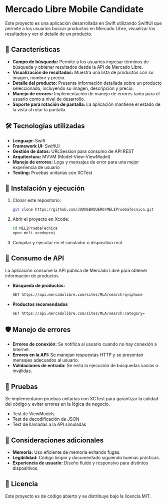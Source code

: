 
# Mercado Libre Mobile Candidate

Este proyecto es una aplicación desarrollada en Swift utilizando SwiftUI que permite a los usuarios buscar productos en Mercado Libre, visualizar los resultados y ver el detalle de un producto.

## 📱 Características
- **Campo de búsqueda:** Permite a los usuarios ingresar términos de búsqueda y obtener resultados desde la API de Mercado Libre.
- **Visualización de resultados:** Muestra una lista de productos con su imagen, nombre y precio.
- **Detalle del producto:** Presenta información detallada sobre un producto seleccionado, incluyendo su imagen, descripción y precio.
- **Manejo de errores:** Implementación de manejo de errores tanto para el usuario como a nivel de desarrollo.
- **Soporte para rotación de pantalla:** La aplicación mantiene el estado de la vista al rotar la pantalla.

## 🛠 Tecnologías utilizadas
- **Lenguaje:** Swift
- **Framework UI:** SwiftUI
- **Gestión de datos:** URLSession para consumo de API REST
- **Arquitectura:** MVVM (Model-View-ViewModel)
- **Manejo de errores:** Logs y mensajes de error para una mejor experiencia de usuario
- **Testing:** Pruebas unitarias con XCTest

## 🔧 Instalación y ejecución
1. Clonar este repositorio:
   ```sh
   git clone https://github.com/JUANSBAQUERO/MELIPruebaTecnica.git
   ```
2. Abrir el proyecto en Xcode:
   ```sh
   cd MELIPruebaTecnica
   open meli.xcodeproj
   ```
3. Compilar y ejecutar en el simulador o dispositivo real.

## 📡 Consumo de API
La aplicación consume la API pública de Mercado Libre para obtener información de productos.
- **Búsqueda de productos:**
  ```sh
  GET https://api.mercadolibre.com/sites/MLA/search?q=iphone
  ```
- **Productos recomendados**
  ```sh
  GET https://api.mercadolibre.com/sites/MLA/search?category=
  ```

## 🛡️ Manejo de errores
- **Errores de conexión:** Se notifica al usuario cuando no hay conexión a Internet.
- **Errores en la API:** Se manejan respuestas HTTP y se presentan mensajes adecuados al usuario.
- **Validaciones de entrada:** Se evita la ejecución de búsquedas vacías o inválidas.

## 🧪 Pruebas
Se implementaron pruebas unitarias con XCTest para garantizar la calidad del código y evitar errores en la lógica de negocio.
- Test de ViewModels
- Test de decodificación de JSON
- Test de llamadas a la API simuladas

## 📌 Consideraciones adicionales
- **Memoria:** Uso eficiente de memoria evitando fugas.
- **Legibilidad:** Código limpio y documentado siguiendo buenas prácticas.
- **Experiencia de usuario:** Diseño fluido y responsivo para distintos dispositivos.

## 📜 Licencia
Este proyecto es de código abierto y se distribuye bajo la licencia MIT.